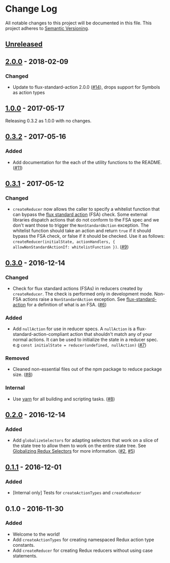 # Change Log

All notable changes to this project will be documented in this file. This project adheres to [Semantic Versioning](http://semver.org/).

## [Unreleased](https://github.com/CodingZeal/zeal-redux-utils/compare/v2.0.0...HEAD)

## [2.0.0](https://github.com/CodingZeal/zeal-redux-utils/compare/v1.0.0...v2.0.0) - 2018-02-09

### Changed

- Update to flux-standard-action 2.0.0 ([#14](https://github.com/CodingZeal/zeal-redux-utils/pull/14)), drops support for Symbols as action types

## [1.0.0](https://github.com/CodingZeal/zeal-redux-utils/compare/v0.3.2...v1.0.0) - 2017-05-17

Releasing 0.3.2 as 1.0.0 with no changes.

## [0.3.2](https://github.com/CodingZeal/zeal-redux-utils/compare/v0.3.1...v0.3.2) - 2017-05-16

### Added

- Add documentation for the each of the utility functions to the README. ([#11](https://github.com/CodingZeal/zeal-redux-utils/pull/11))

## [0.3.1](https://github.com/CodingZeal/zeal-redux-utils/compare/v0.3.0...v0.3.1) - 2017-05-12

### Changed

- `createReducer` now allows the caller to specify a whitelist function that can bypass the [flux standard action](https://github.com/acdlite/flux-standard-action) (FSA) check. Some external libraries dispatch actions that do not conform to the FSA spec and we don't want those to trigger the `NonStandardAction` exception. The whitelist function should take an action and return `true` if it should bypass the FSA check, or false if it should be checked. Use it as follows: `createReducer(initialState, actionHandlers, { allowNonStandardActionIf: whitelistFunction })`. ([#9](https://github.com/CodingZeal/zeal-redux-utils/pull/9))

## [0.3.0](https://github.com/CodingZeal/zeal-redux-utils/compare/v0.2.0...v0.3.0) - 2016-12-14

### Changed

- Check for flux standard actions (FSAs) in reducers created by `createReducer`. The check is performed only in development mode. Non-FSA actions raise a `NonStandardAction` exception. See [flux-standard-action](https://github.com/acdlite/flux-standard-action) for a definition of what is an FSA. ([#6](https://github.com/CodingZeal/zeal-redux-utils/pull/6))

### Added

- Add `nullAction` for use in reducer specs. A `nullAction` is a flux-standard-action-compliant action that shouldn't match any of your normal actions. It can be used to initialize the state in a reducer spec. e.g `const initialState = reducer(undefined, nullAction)` ([#7](https://github.com/CodingZeal/zeal-redux-utils/pull/7))

### Removed

- Cleaned non-essential files out of the npm package to reduce package size. ([#8](https://github.com/CodingZeal/zeal-redux-utils/pull/8))

### Internal

- Use [yarn](https://yarnpkg.com/) for all building and scripting tasks. ([#8](https://github.com/CodingZeal/zeal-redux-utils/pull/8))

## [0.2.0](https://github.com/CodingZeal/zeal-redux-utils/compare/v0.1.1...v0.2.0) - 2016-12-14

### Added

- Add `globalizeSelectors` for adapting selectors that work on a slice of the state tree to allow them to work on the entire state tree. See [Globalizing Redux Selectors](http://randycoulman.com/blog/2016/11/29/globalizing-redux-selectors/) for more information. ([#2](https://github.com/CodingZeal/zeal-redux-utils/pull/2), [#5](https://github.com/CodingZeal/zeal-redux-utils/pull/5))

## [0.1.1](https://github.com/CodingZeal/zeal-redux-utils/compare/v0.1.0...v0.1.1) - 2016-12-01

### Added

- [Internal only] Tests for `createActionTypes` and `createReducer`

## 0.1.0 - 2016-11-30

### Added

- Welcome to the world!
- Add `createActionTypes` for creating namespaced Redux action type constants.
- Add `createReducer` for creating Redux reducers without using case statements.
